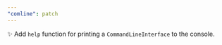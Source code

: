 ```yaml
---
"comline": patch
---
```


✨ Add `help` function for printing a `CommandLineInterface` to the console.
